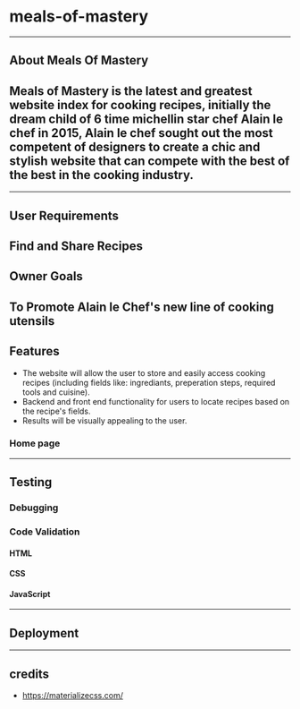 # meals-of-mastery
------
## About Meals Of Mastery

Meals of Mastery is the latest and greatest website index for cooking recipes, initially the dream child of 6 time michellin star chef Alain le chef in 2015, Alain le chef sought out the most competent of designers to create a chic and stylish website that can compete with the best of the best in the cooking industry.
------

------
## User Requirements
Find and Share Recipes
-------
## Owner Goals
To Promote Alain le Chef's new line of cooking utensils
-------
## Features
* The website will allow the user to store and easily access cooking recipes (including fields like: ingrediants, preperation steps, required tools and cuisine).
* Backend and front end functionality for users to locate recipes based on the recipe's fields.
* Results will be visually appealing to the user.
### Home page

-------
## Testing

### Debugging

### Code Validation

#### HTML

#### CSS

#### JavaScript
--------
## Deployment

--------
## credits

* https://materializecss.com/